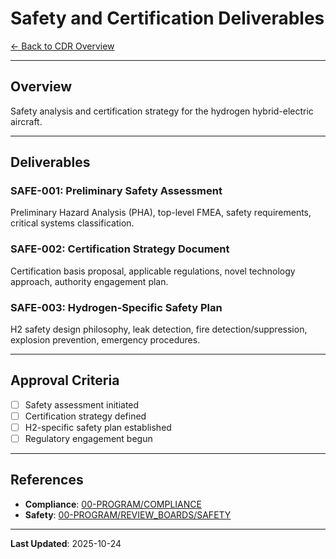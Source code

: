 # Safety and Certification Deliverables

[← Back to CDR Overview](../README.md)

---

## Overview

Safety analysis and certification strategy for the hydrogen hybrid-electric aircraft.

---

## Deliverables

### SAFE-001: Preliminary Safety Assessment
Preliminary Hazard Analysis (PHA), top-level FMEA, safety requirements, critical systems classification.

### SAFE-002: Certification Strategy Document
Certification basis proposal, applicable regulations, novel technology approach, authority engagement plan.

### SAFE-003: Hydrogen-Specific Safety Plan
H2 safety design philosophy, leak detection, fire detection/suppression, explosion prevention, emergency procedures.

---

## Approval Criteria

- [ ] Safety assessment initiated
- [ ] Certification strategy defined
- [ ] H2-specific safety plan established
- [ ] Regulatory engagement begun

---

## References

- **Compliance**: [00-PROGRAM/COMPLIANCE](../../../../../../../00-PROGRAM/COMPLIANCE/)
- **Safety**: [00-PROGRAM/REVIEW_BOARDS/SAFETY](../../../../../../../00-PROGRAM/REVIEW_BOARDS/SAFETY/)

---

**Last Updated**: 2025-10-24
